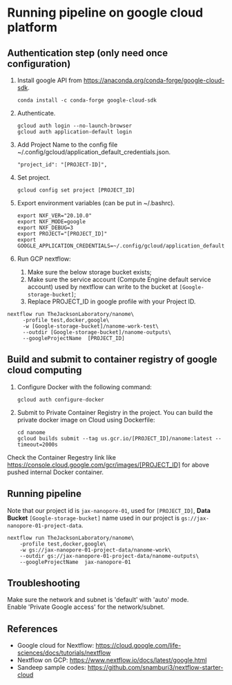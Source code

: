 # Running pipeline on google cloud platform

## Authentication step (only need once configuration)
1. Install google API from https://anaconda.org/conda-forge/google-cloud-sdk.
   ```angular2html
   conda install -c conda-forge google-cloud-sdk
   ```

2. Authenticate.
   ```angular2html
   gcloud auth login --no-launch-browser
   gcloud auth application-default login
   ```
3. Add Project Name to the config file ~/.config/gcloud/application_default_credentials.json.
   ```angular2html
   "project_id": "[PROJECT-ID]",
   ```

4. Set project.
   ```
   gcloud config set project [PROJECT_ID]
   ```

5. Export environment variables (can be put in ~/.bashrc).
   ```
   export NXF_VER="20.10.0"
   export NXF_MODE=google
   export NXF_DEBUG=3
   export PROJECT="[PROJECT_ID]"
   export GOOGLE_APPLICATION_CREDENTIALS=~/.config/gcloud/application_default_credentials.json
   ```

6. Run GCP nextflow: 
   1. Make sure the below storage bucket exists;
   2. Make sure the service account (Compute Engine default service account) used by nextflow can write to the bucket at `[Google-storage-bucket]`;
   3. Replace PROJECT_ID in google profile with your Project ID.
   
```angular2html
nextflow run TheJacksonLaboratory/nanome\
     -profile test,docker,google\
     -w [Google-storage-bucket]/nanome-work-test\
     --outdir [Google-storage-bucket]/nanome-outputs\
     --googleProjectName  [PROJECT_ID]
```

## Build and submit to container registry of google cloud computing
1. Configure Docker with the following command:
    
    ```angular2html
    gcloud auth configure-docker
    ```
1. Submit to Private Container Registry in the project. You can build the private docker image on Cloud using Dockerfile:
    ```angular2html
    cd nanome
    gcloud builds submit --tag us.gcr.io/[PROJECT_ID]/nanome:latest --timeout=2000s
    ```
Check the Container Regestry link like https://console.cloud.google.com/gcr/images/[PROJECT_ID] for above pushed internal Docker container.

## Running pipeline

Note that our project id is `jax-nanopore-01`, used for `[PROJECT_ID]`, **Data Bucket** `[Google-storage-bucket]` name used in our project is `gs://jax-nanopore-01-project-data`.

```angular2html
nextflow run TheJacksonLaboratory/nanome\
    -profile test,docker,google\
    -w gs://jax-nanopore-01-project-data/nanome-work\
    --outdir gs://jax-nanopore-01-project-data/nanome-outputs\
    --googleProjectName  jax-nanopore-01
```


## Troubleshooting
Make sure the network and subnet is 'default' with 'auto' mode.  
Enable 'Private Google access' for the network/subnet.


## References
* Google cloud for Nextflow: https://cloud.google.com/life-sciences/docs/tutorials/nextflow  
* Nextflow on GCP: https://www.nextflow.io/docs/latest/google.html
* Sandeep sample codes: https://github.com/snamburi3/nextflow-starter-cloud
